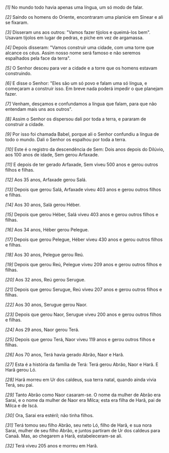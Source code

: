 *[1]* No mundo todo havia apenas uma língua, um só modo de falar.

*[2]* Saindo os homens do Oriente, encontraram uma planície em Sinear e ali se fixaram.

*[3]* Disseram uns aos outros: "Vamos fazer tijolos e queimá-los bem". Usavam tijolos em lugar de pedras, e piche em vez de argamassa.

*[4]* Depois disseram: "Vamos construir uma cidade, com uma torre que alcance os céus. Assim nosso nome será famoso e não seremos espalhados pela face da terra".

*[5]* O Senhor desceu para ver a cidade e a torre que os homens estavam construindo.

*[6]* E disse o Senhor: "Eles são um só povo e falam uma só língua, e começaram a construir isso. Em breve nada poderá impedir o que planejam fazer.

*[7]* Venham, desçamos e confundamos a língua que falam, para que não entendam mais uns aos outros".

*[8]* Assim o Senhor os dispersou dali por toda a terra, e pararam de construir a cidade.

*[9]* Por isso foi chamada Babel, porque ali o Senhor confundiu a língua de todo o mundo. Dali o Senhor os espalhou por toda a terra.

*[10]* Este é o registro da descendência de Sem: Dois anos depois do Dilúvio, aos 100 anos de idade, Sem gerou Arfaxade.

*[11]* E depois de ter gerado Arfaxade, Sem viveu 500 anos e gerou outros filhos e filhas.

*[12]* Aos 35 anos, Arfaxade gerou Salá.

*[13]* Depois que gerou Salá, Arfaxade viveu 403 anos e gerou outros filhos e filhas.

*[14]* Aos 30 anos, Salá gerou Héber.

*[15]* Depois que gerou Héber, Salá viveu 403 anos e gerou outros filhos e filhas.

*[16]* Aos 34 anos, Héber gerou Pelegue.

*[17]* Depois que gerou Pelegue, Héber viveu 430 anos e gerou outros filhos e filhas.

*[18]* Aos 30 anos, Pelegue gerou Reú.

*[19]* Depois que gerou Reú, Pelegue viveu 209 anos e gerou outros filhos e filhas.

*[20]* Aos 32 anos, Reú gerou Serugue.

*[21]* Depois que gerou Serugue, Reú viveu 207 anos e gerou outros filhos e filhas.

*[22]* Aos 30 anos, Serugue gerou Naor.

*[23]* Depois que gerou Naor, Serugue viveu 200 anos e gerou outros filhos e filhas.

*[24]* Aos 29 anos, Naor gerou Terá.

*[25]* Depois que gerou Terá, Naor viveu 119 anos e gerou outros filhos e filhas.

*[26]* Aos 70 anos, Terá havia gerado Abrão, Naor e Harã.

*[27]* Esta é a história da família de Terá: Terá gerou Abrão, Naor e Harã. E Harã gerou Ló.

*[28]* Harã morreu em Ur dos caldeus, sua terra natal, quando ainda vivia Terá, seu pai.

*[29]* Tanto Abrão como Naor casaram-se. O nome da mulher de Abrão era Sarai, e o nome da mulher de Naor era Milca; esta era filha de Harã, pai de Milca e de Iscá.

*[30]* Ora, Sarai era estéril; não tinha filhos.

*[31]* Terá tomou seu filho Abrão, seu neto Ló, filho de Harã, e sua nora Sarai, mulher de seu filho Abrão, e juntos partiram de Ur dos caldeus para Canaã. Mas, ao chegarem a Harã, estabeleceram-se ali.

*[32]* Terá viveu 205 anos e morreu em Harã.

